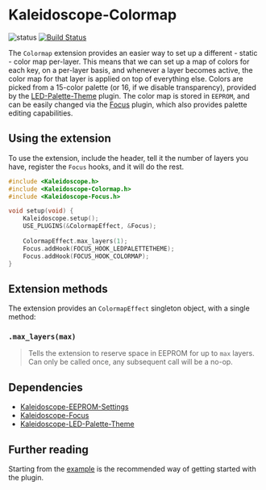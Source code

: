 # Kaleidoscope-Colormap

![status][st:experimental] [![Build Status][travis:image]][travis:status]

 [travis:image]: https://travis-ci.org/keyboardio/Kaleidoscope-Colormap.svg?branch=master
 [travis:status]: https://travis-ci.org/keyboardio/Kaleidoscope-Colormap

 [st:stable]: https://img.shields.io/badge/stable-✔-black.svg?style=flat&colorA=44cc11&colorB=494e52
 [st:broken]: https://img.shields.io/badge/broken-X-black.svg?style=flat&colorA=e05d44&colorB=494e52
 [st:experimental]: https://img.shields.io/badge/experimental----black.svg?style=flat&colorA=dfb317&colorB=494e52

The `Colormap` extension provides an easier way to set up a different - static -
color map per-layer. This means that we can set up a map of colors for each key,
on a per-layer basis, and whenever a layer becomes active, the color map for
that layer is applied on top of everything else. Colors are picked from a
15-color palette (or 16, if we disable transparency), provided by
the [LED-Palette-Theme][plugin:l-p-t] plugin. The color map is stored in
`EEPROM`, and can be easily changed via the [Focus][plugin:focus] plugin, which
also provides palette editing capabilities.

 [plugin:focus]: https://github.com/keyboardio/Kaleidoscope-Focus
 [plugin:l-p-t]: https://github.com/keyboardio/Kaleidoscope-LED-Palette-Theme

## Using the extension

To use the extension, include the header, tell it the number of layers you have,
register the `Focus` hooks, and it will do the rest.

```c++
#include <Kaleidoscope.h>
#include <Kaleidoscope-Colormap.h>
#include <Kaleidoscope-Focus.h>

void setup(void) {
    Kaleidoscope.setup();
    USE_PLUGINS(&ColormapEffect, &Focus);
  
    ColormapEffect.max_layers(1);
    Focus.addHook(FOCUS_HOOK_LEDPALETTETHEME);
    Focus.addHook(FOCUS_HOOK_COLORMAP);
}
```

## Extension methods

The extension provides an `ColormapEffect` singleton object, with a single method:

### `.max_layers(max)`

> Tells the extension to reserve space in EEPROM for up to `max` layers. Can
> only be called once, any subsequent call will be a no-op.

## Dependencies

* [Kaleidoscope-EEPROM-Settings](https://github.com/keyboardio/Kaleidoscope-EEPROM-Settings)
* [Kaleidoscope-Focus](https://github.com/keyboardio/Kaleidoscope-Focus)
* [Kaleidoscope-LED-Palette-Theme](https://github.com/keyboardio/Kaleidoscope-LED-Palette-Theme)

## Further reading

Starting from the [example][plugin:example] is the recommended way of getting
started with the plugin.

 [plugin:example]: https://github.com/keyboardio/Kaleidoscope-Colormap/blob/master/examples/Colormap/Colormap.ino
